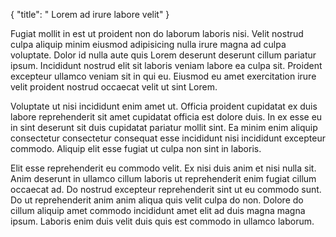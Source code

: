 {
  "title": " Lorem ad irure labore velit"
}

Fugiat mollit in est ut proident non do laborum laboris nisi. Velit nostrud culpa aliquip minim eiusmod adipisicing nulla irure magna ad culpa voluptate. Dolor id nulla aute quis Lorem deserunt deserunt cillum pariatur ipsum. Incididunt nostrud elit sit laboris veniam labore ea culpa sit. Proident excepteur ullamco veniam sit in qui eu. Eiusmod eu amet exercitation irure velit proident nostrud occaecat velit ut sint Lorem.

Voluptate ut nisi incididunt enim amet ut. Officia proident cupidatat ex duis labore reprehenderit sit amet cupidatat officia est dolore duis. In ex esse eu in sint deserunt sit duis cupidatat pariatur mollit sint. Ea minim enim aliquip consectetur consectetur consequat esse incididunt nisi incididunt excepteur commodo. Aliquip elit esse fugiat ut culpa non sint in laboris.

Elit esse reprehenderit eu commodo velit. Ex nisi duis anim et nisi nulla sit. Anim deserunt in ullamco cillum laboris ut reprehenderit enim fugiat cillum occaecat ad. Do nostrud excepteur reprehenderit sint ut eu commodo sunt. Do ut reprehenderit anim anim aliqua quis velit culpa do non. Dolore do cillum aliquip amet commodo incididunt amet elit ad duis magna magna ipsum. Laboris enim duis velit duis quis est commodo in ullamco laborum.